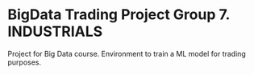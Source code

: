 # BigData Trading Project Group 7. INDUSTRIALS
Project for Big Data course. Environment to train a ML model for trading purposes.
